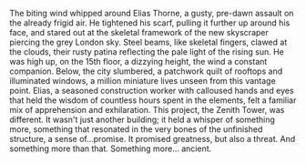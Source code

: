 The biting wind whipped around Elias Thorne, a gusty, pre-dawn assault on the already frigid air.  He tightened his scarf, pulling it further up around his face, and stared out at the skeletal framework of the new skyscraper piercing the grey London sky.  Steel beams, like skeletal fingers, clawed at the clouds, their rusty patina reflecting the pale light of the rising sun.  He was high up, on the 15th floor, a dizzying height, the wind a constant companion.  Below, the city slumbered, a patchwork quilt of rooftops and illuminated windows, a million miniature lives unseen from this vantage point.  Elias, a seasoned construction worker with calloused hands and eyes that held the wisdom of countless hours spent in the elements, felt a familiar mix of apprehension and exhilaration.  This project, the Zenith Tower, was different.  It wasn't just another building; it held a whisper of something more, something that resonated in the very bones of the unfinished structure, a sense of...promise.  It promised greatness, but also a threat. And something more than that.  Something more... ancient.
